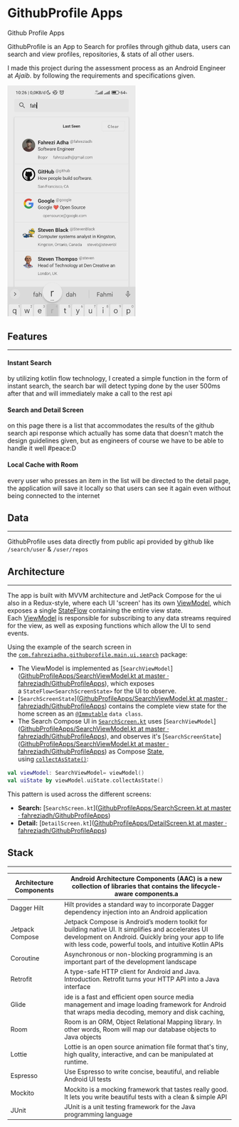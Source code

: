 

# GithubProfile Apps

Github Profile Apps

GithubProfile is an App to Search for profiles through github data, users can search and view profiles, repositories, & stats of all other users.

I made this project during the assessment process as an Android Engineer at *Ajaib*. by following the requirements and specifications given.



<img title="" src="/showcase.jpg" alt="x" width="288" data-align="inline">



## Features

---

#### Instant Search

by utilizing kotlin flow technology, I created a simple function in the form of instant search, the search bar will detect typing done by the user 500ms after that and will immediately make a call to the rest api



#### Search and Detail Screen

on this page there is a list that accommodates the results of the github search api response which actually has some data that doesn't match the design guidelines given, but as engineers of course we have to be able to handle it well #peace:D



#### Local Cache with Room

every user who presses an item in the list will be directed to the detail page, the application will save it locally so that users can see it again even without being connected to the internet





## Data

---

GithubProfile uses data directly from public api provided by github like `/search/user` & `/user/repos`



## Architecture

---

The app is built with MVVM architecture and JetPack Compose for the ui also in a Redux-style, where each UI 'screen' has its own [ViewModel](https://developer.android.com/topic/libraries/architecture/viewmodel), which exposes a single [StateFlow](https://kotlin.github.io/kotlinx.coroutines/kotlinx-coroutines-core/kotlinx.coroutines.flow/-state-flow/) containing the entire view state. Each [ViewModel](https://developer.android.com/topic/libraries/architecture/viewmodel) is responsible for subscribing to any data streams required for the view, as well as exposing functions which allow the UI to send events.

Using the example of the search screen in the [`com.fahreziadha.githubprofile.main.ui.search`](https://github.com/fahreziadh/GithubProfileApps/blob/master/app/src/main/java/com/fahreziadha/githubprofile/main/ui/search/SearchScreen.kt) package:

- The ViewModel is implemented as [`SearchViewModel`]([GithubProfileApps/SearchViewModel.kt at master · fahreziadh/GithubProfileApps](https://github.com/fahreziadh/GithubProfileApps/blob/master/app/src/main/java/com/fahreziadha/githubprofile/main/ui/search/SearchViewModel.kt)), which exposes a `StateFlow<SearchScreenState>` for the UI to observe.
- [`SearchScreenState`]([GithubProfileApps/SearchViewModel.kt at master · fahreziadh/GithubProfileApps](https://github.com/fahreziadh/GithubProfileApps/blob/master/app/src/main/java/com/fahreziadha/githubprofile/main/ui/search/SearchViewModel.kt)) contains the complete view state for the home screen as an [`@Immutable`](https://developer.android.com/reference/kotlin/androidx/compose/runtime/Immutable) `data class`.
- The Search Compose UI in [`SearchScreen.kt`]() uses [`SearchViewModel`]([GithubProfileApps/SearchViewModel.kt at master · fahreziadh/GithubProfileApps](https://github.com/fahreziadh/GithubProfileApps/blob/master/app/src/main/java/com/fahreziadha/githubprofile/main/ui/search/SearchViewModel.kt)), and observes it's [`SearchScreenState`]([GithubProfileApps/SearchViewModel.kt at master · fahreziadh/GithubProfileApps](https://github.com/fahreziadh/GithubProfileApps/blob/master/app/src/main/java/com/fahreziadha/githubprofile/main/ui/search/SearchViewModel.kt)) as Compose [State](https://developer.android.com/reference/kotlin/androidx/compose/runtime/State), using [`collectAsState()`](https://developer.android.com/reference/kotlin/androidx/compose/package-summary#collectasstate):

```kotlin
val viewModel: SearchViewModel= viewModel()
val uiState by viewModel.uiState.collectAsState()
```

This pattern is used across the different screens:

- **Search:** [`SearchScreen.kt`]([GithubProfileApps/SearchScreen.kt at master · fahreziadh/GithubProfileApps](https://github.com/fahreziadh/GithubProfileApps/blob/master/app/src/main/java/com/fahreziadha/githubprofile/main/ui/search/SearchScreen.kt))
- **Detail:** [`DetailScreen.kt`]([GithubProfileApps/DetailScreen.kt at master · fahreziadh/GithubProfileApps](https://github.com/fahreziadh/GithubProfileApps/blob/master/app/src/main/java/com/fahreziadha/githubprofile/main/ui/detail/DetailScreen.kt))



## Stack

---

| Architecture Components | Android Architecture Components (AAC) is a new collection of libraries that contains the lifecycle-aware components.a                                                                                                 |
| ----------------------- | --------------------------------------------------------------------------------------------------------------------------------------------------------------------------------------------------------------------- |
| Dagger Hilt             | Hilt provides a standard way to incorporate Dagger dependency injection into an Android application                                                                                                                   |
| Jetpack Compose         | Jetpack Compose is Android’s modern toolkit for building native UI. It simplifies and accelerates UI development on Android. Quickly bring your app to life with less code, powerful tools, and intuitive Kotlin APIs |
| Coroutine               | Asynchronous or non-blocking programming is an important part of the development landscape                                                                                                                            |
| Retrofit                | A type-safe HTTP client for Android and Java. Introduction. Retrofit turns your HTTP API into a Java interface                                                                                                        |
| Glide                   | ide is a fast and efficient open source media management and image loading framework for Android that wraps media decoding, memory and disk caching,                                                                  |
| Room                    | Room is an ORM, Object Relational Mapping library. In other words, Room will map our database objects to Java objects                                                                                                 |
| Lottie                  | Lottie is an open source animation file format that's tiny, high quality, interactive, and can be manipulated at runtime.                                                                                             |
| Espresso                | Use Espresso to write concise, beautiful, and reliable Android UI tests                                                                                                                                               |
| Mockito                 | Mockito is a mocking framework that tastes really good. It lets you write beautiful tests with a clean & simple API                                                                                                   |
| JUnit                   | JUnit is a unit testing framework for the Java programming language                                                                                                                                                   |


